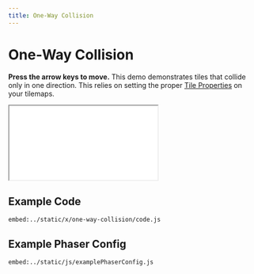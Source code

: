 ```yaml
---
title: One-Way Collision
---
```


# One-Way Collision

**Press the arrow keys to move.** This demo demonstrates tiles that collide only in one direction. This relies on setting the proper [Tile Properties](../usage/tile-properties) on your tilemaps.

<iframe src="/x/one-way-collision"></iframe>

## Example Code

`embed:../static/x/one-way-collision/code.js`

## Example Phaser Config

`embed:../static/js/examplePhaserConfig.js`
